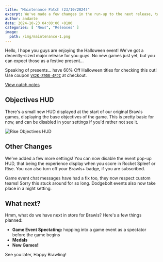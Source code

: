 ```yaml
---
title: "Maintenance Patch (23/10/2024)"
excerpt: We've made a few changes in the run-up to the next release, take a look.
author: andante
date: 2024-10-23 04:00:00 +0100
categories: [ "News", "Releases" ]
image:
  path: /img/maintenance-1.png
---
```


Hello, I hope you guys are enjoying the Halloween event! We've got a decently-sized major release for you guys. No new games just yet, but you can expect those as a festive present...

Speaking of presents... have 60% Off Halloween titles for checking this out! Use coupon [`VX2K-Z9D8-4PJC`](https://store.mcbrawls.net/category/halloween-2024) at checkout.

[View patch notes](/posts/patch-notes-0-7-0)

## Objectives HUD

There's a small new HUD displayed at the start of our original Brawls games, displaying the base objectives of the game. This is pretty basic for now, and can be disabled in your settings if you'd rather not see it.

![Rise Objectives HUD](/img/rise-objectives-hud-0-7-0.png)

## Other Changes

We've added a few more settings! You can now disable the event pop-up HUD, that being the experience display when you score in Rocket Spleef or Rise. You can also turn off your Brawls+ badge, if you are subscribed.

Game event chat messages have had a fix too, they now respect custom teams! Sorry this stuck around for so long. Dodgebolt events also now take place in a night setting.

## What next?

Hmm, what do we have next in store for Brawls? Here's a few things planned:

- **Game Event Spectating:** hopping into a game event as a spectator before the game begins
- **Medals**
- **New Games!**

See you later, Happy Brawling!
